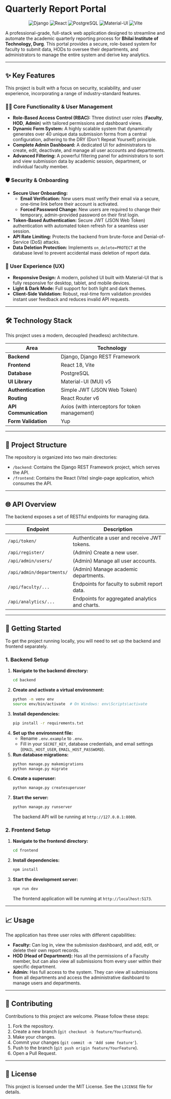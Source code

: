 # Quarterly Report Portal

<p align="center">
  <img src="https://img.shields.io/badge/Django-4.2-092E20?logo=django" alt="Django"/>
  <img src="https://img.shields.io/badge/React-18-61DAFB?logo=react" alt="React"/>
  <img src="https://img.shields.io/badge/PostgreSQL-14-336791?logo=postgresql" alt="PostgreSQL"/>
  <img src="https://img.shields.io/badge/MUI-5-007FFF?logo=mui" alt="Material-UI"/>
  <img src="https://img.shields.io/badge/Vite-5-646CFF?logo=vite" alt="Vite"/>
</p>

A professional-grade, full-stack web application designed to streamline and automate the academic quarterly reporting process for **Bhilai Institute of Technology, Durg**. This portal provides a secure, role-based system for faculty to submit data, HODs to oversee their departments, and administrators to manage the entire system and derive key analytics.

---

## ✨ Key Features

This project is built with a focus on security, scalability, and user experience, incorporating a range of industry-standard features.

### 👨‍💻 Core Functionality & User Management
* **Role-Based Access Control (RBAC):** Three distinct user roles (**Faculty**, **HOD**, **Admin**) with tailored permissions and dashboard views.
* **Dynamic Form System:** A highly scalable system that dynamically generates over 40 unique data submission forms from a central configuration, adhering to the DRY (Don't Repeat Yourself) principle.
* **Complete Admin Dashboard:** A dedicated UI for administrators to create, edit, deactivate, and manage all user accounts and departments.
* **Advanced Filtering:** A powerful filtering panel for administrators to sort and view submission data by academic session, department, or individual faculty member.

### 🛡️ Security & Onboarding
* **Secure User Onboarding:**
    * **Email Verification:** New users must verify their email via a secure, one-time link before their account is activated.
    * **Forced Password Change:** New users are required to change their temporary, admin-provided password on their first login.
* **Token-Based Authentication:** Secure JWT (JSON Web Token) authentication with automated token refresh for a seamless user session.
* **API Rate Limiting:** Protects the backend from brute-force and Denial-of-Service (DoS) attacks.
* **Data Deletion Protection:** Implements `on_delete=PROTECT` at the database level to prevent accidental mass deletion of report data.

### 🚀 User Experience (UX)
* **Responsive Design:** A modern, polished UI built with Material-UI that is fully responsive for desktop, tablet, and mobile devices.
* **Light & Dark Mode:** Full support for both light and dark themes.
* **Client-Side Validation:** Robust, real-time form validation provides instant user feedback and reduces invalid API requests.

---

## 🛠️ Technology Stack

This project uses a modern, decoupled (headless) architecture.

| Area                | Technology                                       |
| ------------------- | ------------------------------------------------ |
| **Backend** | Django, Django REST Framework                    |
| **Frontend** | React 18, Vite                                   |
| **Database** | PostgreSQL                                       |
| **UI Library** | Material-UI (MUI) v5                             |
| **Authentication** | Simple JWT (JSON Web Token)                      |
| **Routing** | React Router v6                                  |
| **API Communication** | Axios (with interceptors for token management)   |
| **Form Validation** | Yup                                              |

---

## 📂 Project Structure

The repository is organized into two main directories:

* `/backend`: Contains the Django REST Framework project, which serves the API.
* `/frontend`: Contains the React (Vite) single-page application, which consumes the API.

---

## 🌐 API Overview

The backend exposes a set of RESTful endpoints for managing data.

| Endpoint                  | Description                                      |
| ------------------------- | ------------------------------------------------ |
| `/api/token/`             | Authenticate a user and receive JWT tokens.      |
| `/api/register/`          | (Admin) Create a new user.                       |
| `/api/admin/users/`       | (Admin) Manage all user accounts.                |
| `/api/admin/departments/` | (Admin) Manage academic departments.             |
| `/api/faculty/...`        | Endpoints for faculty to submit report data.     |
| `/api/analytics/...`      | Endpoints for aggregated analytics and charts.   |

---

## 🚀 Getting Started

To get the project running locally, you will need to set up the backend and frontend separately.

### **1. Backend Setup**
1.  **Navigate to the backend directory:**
    ```bash
    cd backend
    ```
2.  **Create and activate a virtual environment:**
    ```bash
    python -m venv env
    source env/bin/activate  # On Windows: env\Scripts\activate
    ```
3.  **Install dependencies:**
    ```bash
    pip install -r requirements.txt
    ```
4.  **Set up the environment file:**
    * Rename `.env.example` to `.env`.
    * Fill in your `SECRET_KEY`, database credentials, and email settings (`EMAIL_HOST_USER`, `EMAIL_HOST_PASSWORD`).
5.  **Run database migrations:**
    ```bash
    python manage.py makemigrations
    python manage.py migrate
    ```
6.  **Create a superuser:**
    ```bash
    python manage.py createsuperuser
    ```
7.  **Start the server:**
    ```bash
    python manage.py runserver
    ```
    The backend API will be running at `http://127.0.0.1:8000`.

### **2. Frontend Setup**
1.  **Navigate to the frontend directory:**
    ```bash
    cd frontend
    ```
2.  **Install dependencies:**
    ```bash
    npm install
    ```
3.  **Start the development server:**
    ```bash
    npm run dev
    ```
    The frontend application will be running at `http://localhost:5173`.

---

## 📈 Usage

The application has three user roles with different capabilities:

* **Faculty:** Can log in, view the submission dashboard, and add, edit, or delete their own report records.
* **HOD (Head of Department):** Has all the permissions of a Faculty member, but can also view all submissions from every user within their specific department.
* **Admin:** Has full access to the system. They can view all submissions from all departments and access the administrative dashboard to manage users and departments.

---

## 🤝 Contributing

Contributions to this project are welcome. Please follow these steps:

1.  Fork the repository.
2.  Create a new branch (`git checkout -b feature/YourFeature`).
3.  Make your changes.
4.  Commit your changes (`git commit -m 'Add some feature'`).
5.  Push to the branch (`git push origin feature/YourFeature`).
6.  Open a Pull Request.

---

## 📄 License

This project is licensed under the MIT License. See the `LICENSE` file for details.